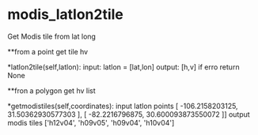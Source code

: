 # modis_latlon2tile
Get Modis tile from lat long

**from a point get tile hv
  
*latlon2tile(self,latlon):
    input: latlon = [lat,lon]
    output: [h,v]
    if erro return None
      
**fron a polygon get hv list  

*getmodistiles(self,coordinates):
        input latlon points [
                    -106.2158203125,
                    31.50362930577303
                ],
                [
                    -82.2216796875,
                    30.600093873550072
                ]]
        output modis tiles ['h12v04', 'h09v05', 'h09v04', 'h10v04']
